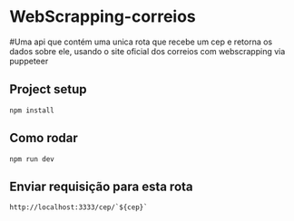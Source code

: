 # WebScrapping-correios
#Uma api que contém uma unica rota que recebe um cep e retorna os dados sobre ele, usando o site oficial dos correios com webscrapping via puppeteer

## Project setup
```
npm install

```

## Como rodar

```
npm run dev
```

## Enviar requisição para esta rota

```
http://localhost:3333/cep/`${cep}`
```
